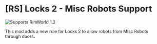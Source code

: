 # [RS] Locks 2 - Misc Robots Support

![Supports RimWorld 1.3](https://img.shields.io/static/v1?label=RimWorld&message=1.3&color=orange&style=flat-square)

This mod adds a new rule for Locks 2 to allow robots from Misc Robots through doors.
